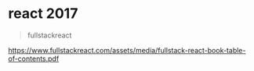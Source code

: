 # react 2017


> fullstackreact

https://www.fullstackreact.com/assets/media/fullstack-react-book-table-of-contents.pdf














